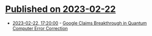 # [Published on 2023-02-22](index.md)

* [2023-02-22, 17:20:00](https://tech.slashdot.org/story/23/02/22/1656219/google-claims-breakthrough-in-quantum-computer-error-correction?utm_source=rss1.0mainlinkanon&utm_medium=feed) - [Google Claims Breakthrough in Quantum Computer Error Correction](https://tech.slashdot.org/story/23/02/22/1656219/google-claims-breakthrough-in-quantum-computer-error-correction?utm_source=rss1.0mainlinkanon&utm_medium=feed)
